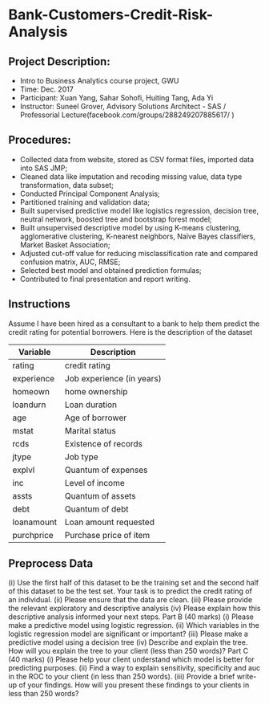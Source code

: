 # Bank-Customers-Credit-Risk-Analysis

## Project Description:
* Intro to Business Analytics course project, GWU
* Time: Dec. 2017
* Participant: Xuan Yang, Sahar Sohofi, Huiting Tang, Ada Yi
* Instructor: Suneel Grover, Advisory Solutions Architect - SAS / Professorial Lecture(facebook.com/groups/288249207885617/ )
 
## Procedures:
* Collected data from website, stored as CSV format files, imported data into SAS JMP;
* Cleaned data like imputation and recoding missing value, data type transformation, data subset;
* Conducted Principal Component Analysis;
* Partitioned training and validation data;
* Built supervised predictive model like logistics regression, decision tree, neutral network, boosted tree and bootstrap forest model;
* Built unsupervised descriptive model by using K-means clustering, agglomerative clustering, K-nearest neighbors, Naïve Bayes classifiers, Market Basket Association; 
* Adjusted cut-off value for reducing misclassification rate and compared confusion matrix, AUC, RMSE;
* Selected best model and obtained prediction formulas;
* Contributed to final presentation and report writing.

## Instructions
Assume I have been hired as a consultant to a bank to help them predict the credit rating for potential borrowers. Here is the description of the dataset

| **Variable** | **Description** |
|----------|----------------------|
| rating | credit rating|
| experience | Job experience (in years)|
| homeown | home ownership |
| loandurn | Loan duration |
| age | Age of borrower |
| mstat | Marital status |
| rcds | Existence of records |
| jtype | Job type |
| explvl | Quantum of expenses |
| inc | Level of income |
| assts | Quantum of assets |
| debt | Quantum of debt |
| loanamount | Loan amount requested |
| purchprice | Purchase price of item |

## Preprocess Data
(i) Use the first half of this dataset to be the training set and the second half of this dataset
to be the test set. Your task is to predict the credit rating of an individual.
(ii) Please ensure that the data are clean.
(iii) Please provide the relevant exploratory and descriptive analysis
(iv) Please explain how this descriptive analysis informed your next steps.
Part B (40 marks)
(i) Please make a predictive model using logistic regression.
(ii) Which variables in the logistic regression model are significant or important?
(iii) Please make a predictive model using a decision tree
(iv) Describe and explain the tree. How will you explain the tree to your client (less than 250
words)?
Part C (40 marks)
(i) Please help your client understand which model is better for predicting purposes.
(ii) Find a way to explain sensitivity, specificity and auc in the ROC to your client (in less
than 250 words).
(iii) Provide a brief write-up of your findings. How will you present these findings to your
clients in less than 250 words?

